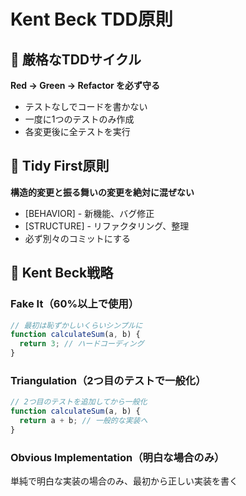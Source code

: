 # Kent Beck TDD原則

## 🔄 厳格なTDDサイクル
**Red → Green → Refactor を必ず守る**
- テストなしでコードを書かない
- 一度に1つのテストのみ作成
- 各変更後に全テストを実行

## 🎯 Tidy First原則
**構造的変更と振る舞いの変更を絶対に混ぜない**
- [BEHAVIOR] - 新機能、バグ修正
- [STRUCTURE] - リファクタリング、整理
- 必ず別々のコミットにする

## 📝 Kent Beck戦略

### Fake It（60%以上で使用）
```javascript
// 最初は恥ずかしいくらいシンプルに
function calculateSum(a, b) {
  return 3; // ハードコーディング
}
```

### Triangulation（2つ目のテストで一般化）
```javascript
// 2つ目のテストを追加してから一般化
function calculateSum(a, b) {
  return a + b; // 一般的な実装へ
}
```

### Obvious Implementation（明白な場合のみ）
単純で明白な実装の場合のみ、最初から正しい実装を書く
